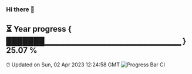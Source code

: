 ### Hi there 👋
⏳ Year progress { ███████▁▁▁▁▁▁▁▁▁▁▁▁▁▁▁▁▁▁▁▁▁▁▁ } 25.07 %
---
⏰ Updated on Sun, 02 Apr 2023 12:24:58 GMT
![Progress Bar CI](https://github.com/liununu/liununu/workflows/Progress%20Bar%20CI/badge.svg)
